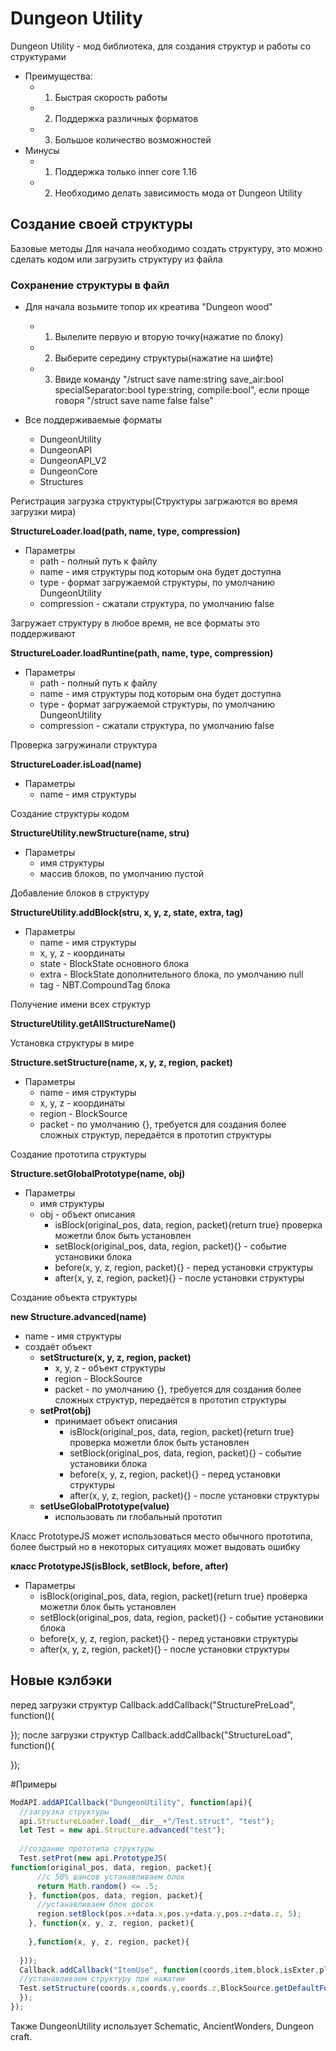 # Dungeon Utility 
Dungeon Utility - мод библиотека, для создания структур и работы со структурами

+ Преимущества:
  + 1. Быстрая скорость работы 
  + 2. Поддержка различных форматов 
  + 3. Большое количество возможностей 
+ Минусы 
  + 1. Поддержка только inner core 1.16
  + 2. Необходимо делать зависимость мода от Dungeon Utility

## Создание своей структуры 
Базовые методы 
Для начала необходимо создать структуру, это можно сделать кодом или загрузить структуру из файла 

### Сохранение структуры в файл 
+ Для начала возьмите топор их креатива "Dungeon wood"
  + 1. Вылелите первую и вторую точку(нажатие по блоку)
  + 2. Выберите середину структуры(нажатие на шифте)
  + 3. Ввиде команду "/struct save name:string save_air:bool specialSeparator:bool type:string, compile:bool", если проще говоря "/struct save name false false"



+ Все поддерживаемые форматы 
  + DungeonUtility 
  + DungeonAPI
  + DungeonAPI_V2
  + DungeonCore
  + Structures



Регистрация загрузка структуры(Структуры загржаются во время загрузки мира)

**StructureLoader.load(path, name, type, compression)**
+ Параметры 
  + path - полный путь к файлу
  + name - имя структуры под которым она будет доступна 
  + type - формат загружаемой структуры, по умолчанию DungeonUtility 
  + compression - сжатали структура, по умолчанию false 

Загружает структуру в любое время, не все форматы это поддерживают

**StructureLoader.loadRuntine(path, name, type, compression)**
+ Параметры 
  + path - полный путь к файлу
  + name - имя структуры под которым она будет доступна 
  + type - формат загружаемой структуры, по умолчанию DungeonUtility 
  + compression - сжатали структура, по умолчанию false 

Проверка загружинали структура 

**StructureLoader.isLoad(name)**
+ Параметры
  + name - имя структуры 


Создание структуры кодом

**StructureUtility.newStructure(name, stru)**
+ Параметры
  + имя структуры 
  + массив блоков, по умолчанию пустой 


Добавление блоков в структуру

**StructureUtility.addBlock(stru, x, y, z, state, extra, tag)**
+ Параметры
  + name - имя структуры 
  + x, y, z - координаты 
  + state - BlockState основного блока
  + extra - BlockState дополнительного блока, по умолчанию null
  + tag - NBT.CompoundTag блока


Получение имени всех структур 

**StructureUtility.getAllStructureName()**


Установка структуры в мире

**Structure.setStructure(name, x, y, z, region, packet)**
+ Параметры 
  + name - имя структуры 
  + x, y, z - координаты 
  + region - BlockSource 
  + packet - по умолчанию {}, требуется для создания более сложных структур, передаётся в прототип структуры 



Создание прототипа структуры 

**Structure.setGlobalPrototype(name, obj)**
+ Параметры 
  + имя структуры 
  + obj - объект описания
    + isBlock(original_pos, data, region, packet){return true} проверка можетли блок быть установлен 
    + setBlock(original_pos, data, region, packet){} - событие установики блока
    + before(x, y, z, region, packet){} - перед установки структуры 
    + after(x, y, z, region, packet){} - после установки структуры 



Создание объекта структуры 

**new Structure.advanced(name)**
+ name - имя структуры 
+ создаёт объект 
  + **setStructure(x, y, z, region, packet)**
    + x, y, z - объект структуры 
    + region - BlockSource 
    + packet - по умолчанию {}, требуется для создания более сложных структур, передаётся в прототип структуры 
  + **setProt(obj)**
    + принимает объект описания
      + isBlock(original_pos, data, region, packet){return true} проверка можетли блок быть установлен 
      + setBlock(original_pos, data, region, packet){} - событие установики блока
      + before(x, y, z, region, packet){} - перед установки структуры 
      + after(x, y, z, region, packet){} - после установки структуры 
  + **setUseGlobalPrototype(value)**
    + использовать ли глобальный прототип 



Класс PrototypeJS может использоваться место обычного прототипа, более быстрый но в некоторых ситуациях может выдовать ошибку

**класс PrototypeJS(isBlock, setBlock, before, after)**
+ Параметры
  + isBlock(original_pos, data, region, packet){return true} проверка можетли блок быть установлен 
  + setBlock(original_pos, data, region, packet){} - событие установики блока
  + before(x, y, z, region, packet){} - перед установки структуры 
  + after(x, y, z, region, packet){} - после установки структуры 

## Новые кэлбэки 
перед загрузки структур
Callback.addCallback("StructurePreLoad", function(){
  
});
после загрузки структур
Callback.addCallback("StructureLoad", function(){
  
});

#Примеры

```js
ModAPI.addAPICallback("DungeonUtility", function(api){
  //загрузка структуры
  api.StructureLoader.load(__dir__+"/Test.struct", "test");
  let Test = new api.Structure.advanced("test");
  
  //создание прототипа структуры
  Test.setProt(new api.PrototypeJS(
function(original_pos, data, region, packet){
      //с 50% шансов устанавливаем блок
      return Math.random() <= .5;
    }, function(pos, data, region, packet){
      //устанавливаем блок досок
      region.setBlock(pos.x+data.x,pos.y+data.y,pos.z+data.z, 5);
    }, function(x, y, z, region, packet){
    
    },function(x, y, z, region, packet){
      
  }));
  Callback.addCallback("ItemUse", function(coords,item,block,isExter,player){
  //устанавливаем структуру при нажатии 
  Test.setStructure(coords.x,coords.y,coords.z,BlockSource.getDefaultForActor(player))
  });
});
```
Также DungeonUtility использует Schematic, AncientWonders, Dungeon craft.